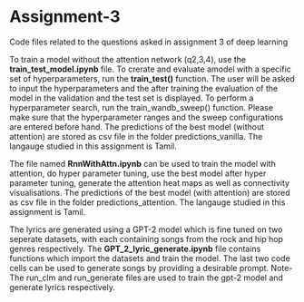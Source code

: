 # Assignment-3
Code files related to the questions asked in assignment 3 of deep learning

To train a model without the attention network (q2,3,4), use the **train_test_model.ipynb** file.
To crerate and evaluate amodel with a specific set of hyperparameters, run the **train_test()** function. The user will be asked to input the hyperparameters and the after training the evaluation of the model in the validation and the test set is displayed. To perform a hyperparameter search, run the train_wandb_sweep() function. Please make sure that the hyperparameter ranges and the sweep configurations are entered before hand. 
The predictions of the best model (without attention) are stored as csv file in the folder predictions_vanilla. The langauge studied in this assignment is Tamil.


The file named **RnnWithAttn.ipynb** can be used to train the model with attention, do hyper parameter tuning, use the best model after hyper parameter tuning, generate the attention heat maps as well as connectivity visualisations. The predictions of the best model (with attention) are stored as csv file in the folder predictions_attention. The langauge studied in this assignment is Tamil.



The lyrics are generated using a GPT-2 model which is fine tuned on two seperate datasets, with each containing songs from the rock and hip hop genres respectively. The **GPT_2_lyric_generate.ipynb** file contains functions which import the datasets and train the model. The last two code cells can be used to generate songs by providing a desirable prompt. 
Note- The run_clm and run_generate files are used to train the gpt-2 model and generate lyrics respectively.
